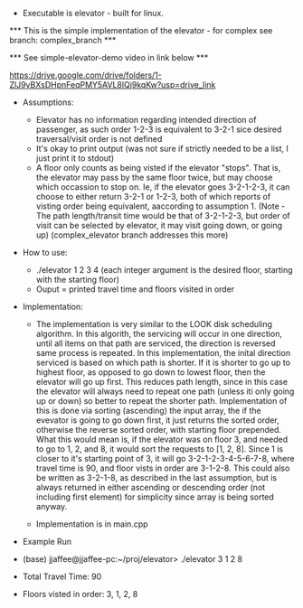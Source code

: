 -   Executable is elevator - built for linux.

*** This is the simple implementation of the elevator - for complex see branch: complex_branch ***

*** See simple-elevator-demo video in link below ***

https://drive.google.com/drive/folders/1-ZlJ9yBXsDHpnFeqPMY5AVL8lQj9kqKw?usp=drive_link

-   Assumptions:
    -   Elevator has no information regarding intended direction of passenger, as such order 1-2-3 is equivalent to 3-2-1 sice desired traversal/visit order
        is not defined
    -   It's okay to print output (was not sure if strictly needed to be a list, I just print it to stdout)
    -   A floor only counts as being visted if the elevator "stops". That is, the elevator may pass by the same floor twice, but may choose which occassion
        to stop on. Ie, if the elevator goes 3-2-1-2-3, it can choose to either return 3-2-1 or 1-2-3, both of which reports of visting order being equivalent,
        aaccording to assumption 1. (Note - The path length/transit time would be that of 3-2-1-2-3, but order of visit can be selected by elevator, it may visit going down, or going up) (complex_elevator branch addresses this more)

-   How to use:
    -   ./elevator 1 2 3 4 (each integer argument is the desired floor, starting with the starting floor)
    -   Ouput = printed travel time and floors visited in order

-   Implementation:
    -   The implementation is very similar to the LOOK disk scheduling algorithm. In this algorith, the servicing
        will occur in one direction, until all items on that path are serviced, the direction is reversed same process is repeated.
        In this implementation, the inital direction serviced is based on which path is shorter. If it is shorter to go up to highest floor,
        as opposed to go down to lowest floor, then the elevator will go up first. This reduces path length, since in this case the elevator will
        always need to repeat one path (unless iti only going up or down) so better to repeat the shorter path. Implementation of this is done via sorting
        (ascending) the input array, the if the evevator is going to go down first, it just returns the sorted order, otherwise the reverse sorted order, with
        starting floor prepended. What this would mean is, if the elevator was on floor 3, and needed to go to 1, 2, and 8, it would sort the requests to [1, 2, 8]. Since 1 is closer to it's starting point of 3, it will go 3-2-1-2-3-4-5-6-7-8, where travel time is 90, and floor vists in order are 3-1-2-8.
        This could also be written as 3-2-1-8, as described in the last assumption, but is always returned in either ascending or descending order (not including first element) for simplicity since array is being sorted anyway.

    -   Implementation is in main.cpp

-   Example Run

-   (base) jjaffee@jjaffee-pc:~/proj/elevator> ./elevator 3 1 2 8
-   Total Travel Time: 90
-   Floors visted in order: 3, 1, 2, 8
